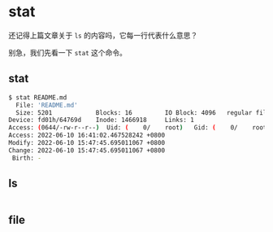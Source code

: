 # stat

还记得上篇文章关于 `ls` 的内容吗，它每一行代表什么意思？

别急，我们先看一下 `stat` 这个命令。

## stat

``` bash
$ stat README.md 
  File: 'README.md'
  Size: 5201            Blocks: 16         IO Block: 4096   regular file
Device: fd01h/64769d    Inode: 1466918     Links: 1
Access: (0644/-rw-r--r--)  Uid: (    0/    root)   Gid: (    0/    root)
Access: 2022-06-10 16:41:02.467528242 +0800
Modify: 2022-06-10 15:47:45.695011067 +0800
Change: 2022-06-10 15:47:45.695011067 +0800
 Birth: -
```

## ls

``` bash

```

## file